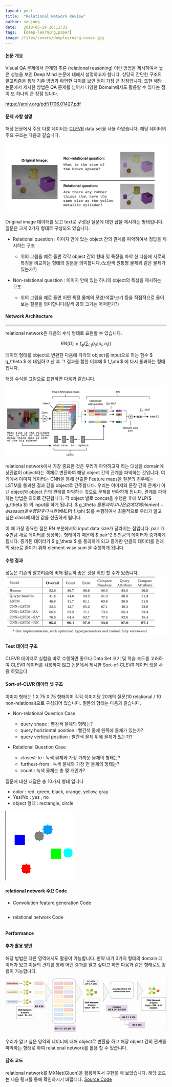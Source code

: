 ```yaml
---
layout: post
title:  "Relational Network Review"
author: seujung
date:   2018-05-29 10:11:31
tags:	[deep-learning,paper]
image: /files/covers/deeplearning-cover.jpg
---
```


#### 논문 개요
 Visual QA 문제에서 관계형 추론 (relational reasoning) 이란 방법을 제시하여서 높은 성능을 보인 Deep Mind 논문에 대해서 설명하고자 합니다. 상당히 간단한 구조의 알고리즘을 통해 기존 방법과 확연한 차이를 보인 점이 가장 큰 장점입니다. 또한 해당 논문에서 제시한 방법은 QA 문제를 넘어서 다양한 Domain에서도 활용할 수 있다는 점이 또 하나의 큰 장점 입니다.

<https://arxiv.org/pdf/1706.01427.pdf>

#### 문제 사항 설명
해당 논문에서 주요 다룬 데이터는 [CLEVR](https://cs.stanford.edu/people/jcjohns/clevr/) data set을 사용 하였습니다. 해당 데이터의 주요 구조는 다음과 같습니다.

![fig1](/files/180529_rl_model/fig1.png)

Original image 데이터를 보고 text로 구성된 질문에 대한 답을 제시하는 형태입니다. 질문은 크게 2가지 형태로 구성되오 있습니다.
  - Relational question : 이미지 안에 있는 object 간의 관계를 파악하여서 정답을 제시하는 구조
    - 위의 그림을 예로 들면 각각 object 간의 형태 및 특징을 파악 한 다음에 서로의 특징을 비교하는 형태의 질문을 의미합니다.(노란색 원통형 물체와 같은 물체가 있는가?)

  - Non-relational question : 이미지 안에 있는 하나의 object의 특성을 제시하는 구조
      - 위의 그림을 예로 들면 어떤 특정 물체의 모양/색깔/크기 등을 직접적으로 물어보는 질문을 의미합니다(갈색 공의 크기는 어떠한가?)


#### Network Architecture
---

relational network은 다음의 수식 형태로 표현할 수 있습니다.


$$ RN(O) = f_\phi\left(\sum_{i,j} g_\theta(o_i, o_j)\right) $$

데이터 형태를 object로 변환한 다음에 각각의 object를 input으로 하는 함수 $ g_\theta $ 에 대입하고 난 후 그 결과를 합한 이후에 $ f_\phi $ 에 다시 통과하는 형태 입니다.

해당 수식을 그림으로 표헌하면 다음과 같습니다.

![fig2](/files/180529_rl_model/fig2.png)

relational network에서 가장 중요한 것은 우리가 파악하고자 하는 대상을 domain에 상관없이 object라는 객체로 변환하여 해당 object 간의 관계를 파악하는 것입니다. 여기에서 이미지 데이터는 CNN을 통해 산출한 Feature maps을 질문의 경우에는 LSTM을 통과한 결과 값을 object로 간주합니다. 우리는 이미지와 문장 간의 관계가 아닌 object와 object 간의 관계를 파악하는 것으로 문제를 변환하게 됩니다.
관계를 파악 하는 방법은 의외로 간단합니다. 각 object 별로 concat을 수행한 후에  MLP($ g_\theta $) 의 input을 하게 됩니다. $ g_\theta $를 통과하고 나온 값에 대해 element-wise sum을 수행한 후 다시 한 번 MLP($ f_\phi $)를 수행하여서 최종적으로 우리가 알고 싶은 class에 대한 값을 산출하게 됩니다.

이 때 가장 중요한 점은  RN 부분에서의 input data size가 달라지는 점입니다. pair 개수만큼 새로 데이터를 생성하는 형태이기 때문에 $ pair^2 $ 만큼의 데이터가 증가하게 됩니다. 증가된 데이터가  $ g_\theta $ 를 통과하게 되고 증가한 만큼의 데이터를 원래의 size로 줄이기 위해 element-wise sum 을 수행하개 됩니다.


#### 수행 결과
성능은 기존의 알고리즘에 비해 월등히 좋은 것을 확인 할 수가 있습니다.
![fig3](/files/180529_rl_model/fig3.png)


#### Test 데이터 구조
CLEVR 데이터로 실험을 바로 수행하면 좋으나 Data Set 크기 및 학습 속도를 고러하여 CLEVR 데이터를 사용하지 않고 논문에서 제시한 Sort-of-CLEVR 데이터 셋을 사용 하였습다

#### Sort-of-CLVR 데이터 셋 구조
이미지 형태는 1 X 75 X 75 형태이며 각각 이미지당 20개의 질문(10 relational / 10 non-relational)으로 구성되어 있습니다.
질문의 형태는 다음과 같습니다.
- Non-relational Question Case
  - query shape : 빨강색 물체의 형태는?
  - query horiziontal position : 빨간색 물체 왼쪽에 물체가 있는가?
  - query vertical position : 빨간색 물체 위에 물체가 있는가?

- Relational Question Case
  - closest-to : 녹색 물체와 가장 가까운 물체의 형태는?
  - furthest-from : 녹색 물체와 가장 먼 물체의 형태는?
  - count : 녹색 물체는 총 몇 개인가?

질문에 대한 대답은 총 10가지 형태 입니다
  - color : red, green, black, orange, yellow, gray
  - Yes/No : yes , no
  - object 형테 : rectangle, circle


![Sort-of-CLEVR Image](/files/180529_rl_model/fig4.png)


#### relational network 주요 Code

- Convolution feature generation Code
```

```

- relational network Code
```

```

#### Performance


#### 추가 활용 방안

해당 방법은 다른 영역에서도 활용이 가능합니다. 만약 내가 3가지 형태의 domain 데이터가 있고 이들의 관계를 통해 어떤 결과를 알고 싶다고 하면 다음과 같은 형태로도 활용이 가능합니다.
![fig5](/files/180529_rl_model/fig5.png)

우리가 알고 싶은 영역의 데이터에 대해 object로 변환을 하고 해당 object 간의 관계를 파악하는 형태로 하여 relational network를 활용 할 수 있습니다.

#### 참조 코드
relational network를 MXNet(Gluon)을 활용하여서 구현을 해 보았습니다. 해당 코드는 다음 링크를 통해 확인하시기 바랍니다.
[Source Code](https://github.com/seujung/dl_study_with_gluon_2nd/tree/master/relational_network)
